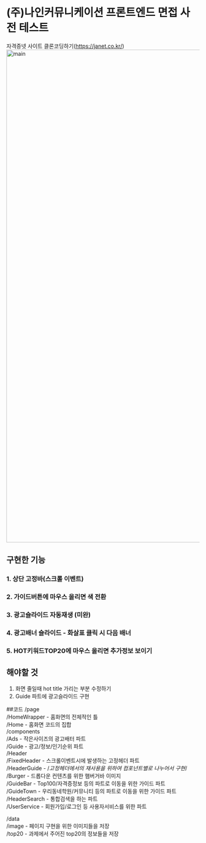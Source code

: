 # (주)나인커뮤니케이션 프론트엔드 면접 사전 테스트
자격증넷 사이트 클론코딩하기(https://janet.co.kr/)
<img width="1287" alt="main" src="https://user-images.githubusercontent.com/69252064/174094746-76d82973-678a-432a-9634-07dc6ec6da25.png">


## 구현한 기능
### 1. 상단 고정바(스크롤 이벤트)
### 2. 가이드버튼에 마우스 올리면 색 전환
### 3. 광고슬라이드 자동재생 (미완)
### 4. 광고배너 슬라이드 - 화살표 클릭 시 다음 배너
### 5. HOT키워드TOP20에 마우스 올리면 추가정보 보이기
   
## 해야할 것
1. 화면 줄일때 hot title 가리는 부분 수정하기
2. Guide 파트에 광고슬라이드 구현
   
   
   
##코드
/page   
  /HomeWrapper - 홈화면의 전체적인 틀   
  /Home - 홈화면 코드의 집합   
/components   
  /Ads - 작은사이즈의 광고배터 파트   
  /Guide - 광고/정보/인기순위 파트   
  /Header   
    /FixedHeader - 스크롤이벤트시에 발생하는 고정헤더 파트   
    /HeaderGuide - /*고정헤더에서의 재사용을 위하여 컴포넌트별로 나누어서 구현*/   
      /Burger - 드롭다운 컨텐츠를 위한 햄버거바 이미지   
      /GuideBar - Top100/자격증정보 등의 파트로 이동을 위한 가이드 파트   
      /GuideTown - 우리동네학원/커뮤니티 등의 파트로 이동을 위한 가이드 파트   
    /HeaderSearch - 통합검색을 하는 파트   
    /UserService - 회원가입/로그인 등 사용자서비스를 위한 파트   
       
 /data   
   /image - 페이지 구현을 위한 이미지들을 저장   
   /top20 - 과제에서 주어진 top20의 정보들을 저장   
